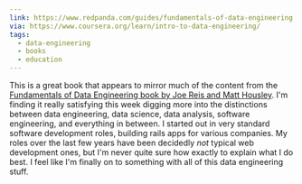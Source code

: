 ```yaml
---
link: https://www.redpanda.com/guides/fundamentals-of-data-engineering
via: https://www.coursera.org/learn/intro-to-data-engineering/
tags:
  - data-engineering
  - books
  - education
---
```

This is a great book that appears to mirror much of the content from the [Fundamentals of Data Engineering book by Joe Reis and Matt Housley](https://www.oreilly.com/library/view/fundamentals-of-data/9781098108298/). I'm finding it really satisfying this week digging more into the distinctions between data engineering, data science, data analysis, software engineering, and everything in between. I started out in very standard software development roles, building rails apps for various companies. My roles over the last few years have been decidedly _not_ typical web development ones, but I'm never quite sure how exactly to explain what I do best. I feel like I'm finally on to something with all of this data engineering stuff.
